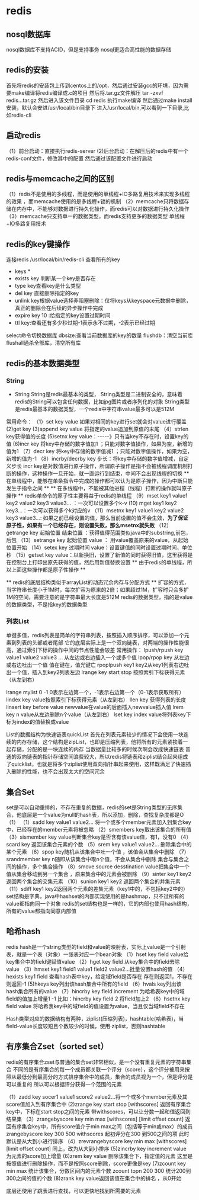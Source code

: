 # redis
## nosql数据库
nosql数据库不支持ACID，但是支持事务
nosql更适合高性能的数据存储
## redis的安装
首先将redis的安装包上传到centos上的/opt，然后通过安装gcc的环境，因为需要make编译将redis编译成.c的项目
然后将.tar.gz文件解压 tar -zxvf redis...tar.gz
然后进入该文件目录 cd redis 执行make编译
然后通过make install安装，默认会安进/usr/local/bin目录下
进入/usr/local/bin,可以看到一下目录,比如redis-cli

## 启动redis
（1）前台启动：直接执行redis-server
(2)后台启动：在解压后的redis中有一个redis-conf文件，修改其中的配置
 然后通过该配置文件进行启动

## redis与memcache之间的区别
（1）redis不是使用的多线程，而是使用的单线程+IO多路复用技术来实现多线程的效果 ，而memcache使用的是多线程+锁的机制
（2）memcache只将数据存储在内存中，不能够对数据进行持久化操作，而redis可以对数据进行持久化操作
（3）memcache只支持单一的数据类型，而redis支持更多的数据类型
单线程+IO多路复用技术
## redis的key键操作
连接redis
/usr/local/bin/redis-cli
查看所有的key
+ keys *
+ exists key 判断某一个key是否存在
+ type key查看key是什么类型
+ del key 直接删除指定的key
+ unlink key根据value选择非阻塞删除：仅将keys从keyspace元数据中删除，真正的删除会在后续的异步操作中完成
+ expire key 10 :给指定的key设置过期时间
+ ttl key:查看还有多少秒过期-1表示永不过期，-2表示已经过期

select命令切换数据库
dbsize:查看当前数据库的key的数量
flushdb：清空当前库
flushall通杀全部库，清空所有库
## redis的基本数据类型
### String
+ String
String是redis最基本的类型，
String类型是二进制安全的，意味着redis的String可以包含任何数据，比如jpg图片或者序列化的对象
String类型是redis最基本的数据类型，一个redis中字符串value最多可以是512M

常用命令：
（1）set key value  如果对相同的key进行set就会对value进行覆盖
(2)get key
(3)append key value 将指定的value追加到原值的末尾
（4）strlen key获得值的长度
(5)setnx key value：-----》只有当key不存在时，设置key的值
(6)incr key  将key中存储的数字值加1   ；只能对数字值操作，如果为空，新增的值为1
（7）decr key  将key中存储的数字值减1 ；只能对数字值操作，如果为空，新增的值为-1
（8）incrby/decrby key 步长：将key中存储的数字值增减，自定义步长
incr key是对数值进行原子操作，所谓原子操作是指不会被线程调度机制打断的操作，这种操作一旦开始，就一直运行到结束，中间不会出现线程的切换
** 在单线程中，能够在单条指令中完成的操作都可以认为是原子操作，因为中断只能发生于指令之间 **
** 在多线程中，不能被其他进程（线程）打断的操作就叫原子操作 **
redis单命令的原子性主要得益于redis的单线程
（9）mset key1 value1 key2 value2 key3 value3...  ：一次可以设置多个k-v
(10) mget key1 key2 key3...：一次可以获得多个k对应的v
（11）msetnx key1 value1 key2 value2 key3 value3...: 如果之前已经设置的值，那么当前设置的值不会生效，**为了保证原子性，如果有一个已经存在，则设置失败，那么msetnx就失败**
（12）getrange key 起始位置 结束位置    ：获得值得范围类似java中的substring,前包，后包
（13）setrange key 起始位置 value   ： 用value覆盖原来的value，从起始位置开始
（14）setex key 过期时间 value：设置键值的同时设置过期时间，单位秒
（15）getset key value：以新换旧，设置了新值的同时获得旧值，这里获得是在控制台上打印出原先获得的值，然后用新值替换设置
** 由于redis的单线程，所以上面这些操作都是原子性操作 **

** redis的底层结构类似于arrayList的动态冗余内存与分配方式 ** 扩容的方式，当字符串长度小于1M时，每次扩容为原来的2倍；如果超过1M，扩容时只会多扩1M的空间，需要注意的是字符串最大长度是512M
redis的数据类型，指的是value的数据类型，不是指key的数据类型

### 列表List
单键多值，redis列表是简单的字符串列表，按照插入顺序排序，可以添加一个元素到列表的头部或者尾部
它的底层实际上是一个双向链表，对两端的操作性能很高，通过索引下标的操作中间的节点性能会较差
常用操作：
lpush/rpush key value1 value2 value3 ... 从左边或右边插入一个或多个值
lpop/rpop key 从左边或右边吐出一个值 值在键在，值光键亡
rpoplpush key1 key2从key1列表右边吐出一个值，插入到key2列表左边
lrange key start stop 按照索引下标获得元素（从左到右）

lrange mylist 0 -1  0表示左边第一个，-1表示右边第一个（0-1表示获取所有）
lindex key value按照索引下标获得元素（从左到右）
llen key 获得列表的长度
linsert key before value newvalue在value的后面插入newvalue插入值
lrem key n value从左边删除n个value（从左到右）
lset key index value将列表key下标为index的值替换成value

List的数据结构为快速链表quickList
首先在列表元素较少的情况下会使用一块连续的内存存储，这个结构是zipList，也即是压缩列表，他将所有的元素紧挨着一起存储，分配的是一块连续的内存
当数据量比较多的时候次啊会改成快速链表
普通的双向链表的指针存储空间浪费较大，所以redis将链表和ziplist结合起来组成了quicklist，也就是将多个ziplist使用双向指针串起来使用，这样既满足了快速插入删除的性能，也不会出现太大的空间冗余

## 集合Set
set是可以自动重排的，不存在重复的数据，redis的set是String类型的无序集合，他底层是一个value为null的hash表，所以添加，删除，查找复杂度都是O（1）
（1）sadd key value1 value2...
将一个或多个member元素加入到集合key中，已经存在的member元素将被忽略
（2）smembers key取出该集合的所有值
（3）sismember key value判断集合key是否含有该value值，有1，没有0
（4）scard key 返回该集合元素的个数
（5）srem key value1 value2... 删除集合中的某个元素
（6）spop key随机从该集合中吐一个值 ，该值会从集合中删除
（7）srandmember key n随即从该集合中取n个值，不会从集合中删除
集合与集合之间的操作，多个集合操作
（8）smove source desstination value把集合中一个值从集合移动到另一个集合 ，原来集合中的元素会被删除
（9）sinter key1 key2 返回两个集合的交集元素
（10）sunion key1 key2 返回两个集合的并集元素
（11）sdiff key1 key2返回两个元素的差集元素（key1中的，不包括key2中的）
set结构是字典，java中hashset的内部实现使用的是hashmap，只不过所有的value都指向同一个对象
redis的set结构也是一样的，它的内部也使用hash结构，所有的value都指向同意内部值

## 哈希hash
redis hash是一个string类型的field和value的映射表，实际上value是一个引射表，就是一个表（对象）一张表对应一个bean对象
（1）hset key field value给key集合中的field键赋值value
（2）hget key field 从key集合中的field去除value
（3）hmset key1 field1 value1 field2 value2...批量设置hash的值
（4）hexists key1 field 查看hash表中key，给定域field是否存在   存在则返回1，不存在则返回-1
(5)hkeys key列出该hash集合中所有的field
（6）hvals key列出该hash集合所有的value
（7）hincrby key field increment 为哈希表key中的域field的值加上增量1 -1       比如：hincrby key field 2  将field加上2
（8）hsetnx key field value 将哈希表key中的域field的值设置为value，当且仅当域field不存在

Hash类型对应的数据结构有两种，ziplist(压缩列表)，hashtable(哈希表)，当field-value长度较短且个数较少的时候，使用·ziplist，否则hashtable
## 有序集合Zset（sorted set）
redis的有序集合zset与普通的集合set非常相似，是一个没有重复元素的字符串集合
不同的是有序集合的每一个成员都关联一个评分（score），这个评分被用来按照从最低分到最高分的方式排序集合中的成员，集合的成员视为一个，但是评分是可以重复的
所以可以根据评分获得一个范围的元素

（1）zadd key socer1 value1 score2 value2...将一个或多个member元素及其score值加入到有序集合中
(2)zrange key start stop [withscores]   返回有序集合key中，下标在start stop之间的元素
带withscores，可以让分数一起和值返回到结果集
（3）zrangebyscore key min max [withscores] [limit offset count] 返回有序集合key中，所有score值介于min max之间（包括等于min或max）的成员
zrangebyscore key 300 500 withscores   起初评分在300 到500之间的项       此时默认是从大到小进行排序
（4）zrevrangebyscore key min max [withscores] [limit offset count] 同上，改为从大到小排序
(5)zincrby key increment value  为元素的score加上增量
(6)zrem key value 删除该集合下，指定值的元素               这里是按照值进行删除操作，而不是按照score删除，score更像是key
(7)zcount key min max 统计该集合，分数区间内的元素个数   zcount topn 200 300 统计200到300之间的值的个数
(8)zrank key value返回该值在集合中的排名 ，从0开始

底层还使用了跳表进行查找，可以更快地找到所需要的元素


